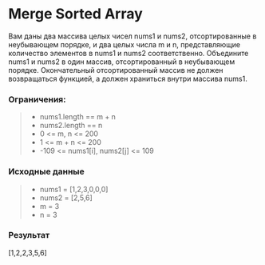 # Merge Sorted Array
Вам даны два массива целых чисел nums1 и nums2, отсортированные в неубывающем порядке, и два целых числа m и n, представляющие количество элементов в nums1 и nums2 соответственно.
Объедините nums1 и nums2 в один массив, отсортированный в неубывающем порядке.
Окончательный отсортированный массив не должен возвращаться функцией, а должен храниться внутри массива nums1.

### Ограничения:

> - nums1.length == m + n
> - nums2.length == n
> - 0 <= m, n <= 200
> - 1 <= m + n <= 200
> - -109 <= nums1[i], nums2[j] <= 109

### Исходные данные
> - nums1 = [1,2,3,0,0,0]
> - nums2 = [2,5,6]
> - m = 3
> - n = 3

### Результат
[1,2,2,3,5,6]
